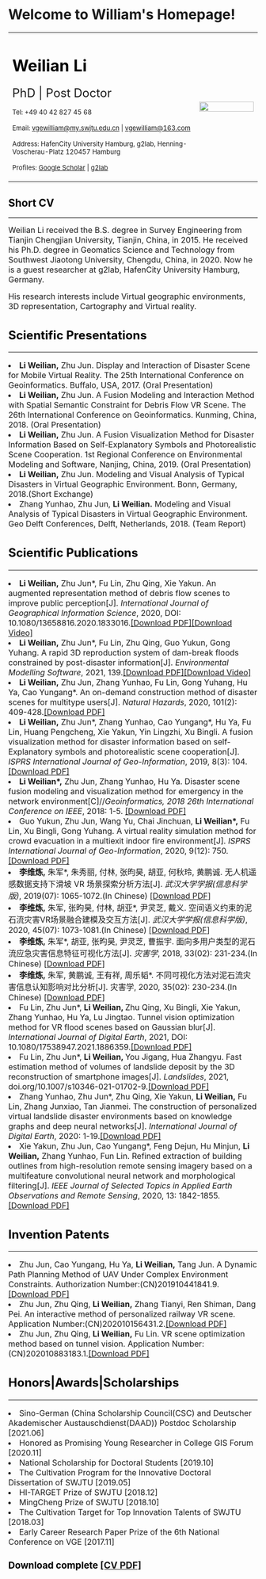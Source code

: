# Welcome to William's Homepage!
<table border="0">
  <tr>
    <td width="75%">
      <h1><font color=black>Weilian Li</font></h1>
      <p><font size=5>PhD | Post Doctor</font></p>
      <p><font size=2>Tel: +49 40 42 827 45 68</font></p>
      <p><font size=2>Email: <a href="mailto:vgewilliam@my.swjtu.edu.cn">vgewilliam@my.swjtu.edu.cn</a> | <a href="mailto:vgewilliam@163.com">vgewilliam@163.com</a></font></p>
      <p><font size=2>Address: HafenCity University Hamburg, g2lab, Henning-Voscherau-Platz 120457 Hamburg</font></p>
      <p><font size=2>Profiles: <a href="https://scholar.google.com/citations?user=9nRqNbMAAAAJ&hl=zh-CN">Google Scholar</a> | <a href="http://www.geomatik-hamburg.de/g2lab/li.html">g2lab</a></font></p>
    </td>
    <td width="25%">
      <img src="/2寸.jpg" width="100%"> 
    </td>
  </tr>
</table>

<h2><font color=black>Short CV</font></h2>
<hr size=50 color="red"/>
<p><font size=3>Weilian Li received the B.S. degree in Survey Engineering from Tianjin Chengjian University, Tianjin, China, in 2015. He received his Ph.D. degree in Geomatics Science and Technology from Southwest Jiaotong University, Chengdu, China, in 2020. Now he is a guest researcher at g2lab, HafenCity University Hamburg, Germany.
<p><font size=3>His research interests include Virtual geographic environments, 3D representation, Cartography and Virtual reality.</font></p>
 
<h2><font color=black>Scientific Presentations</font></h2>
<hr size=50 color="red"/>
  <li><font size=3><strong>Li Weilian,</strong> Zhu Jun. Display and Interaction of Disaster Scene for Mobile Virtual Reality. The 25th International Conference on Geoinformatics. Buffalo, USA, 2017. (Oral Presentation)</font></li>
  <li><font size=3><strong>Li Weilian,</strong> Zhu Jun. A Fusion Modeling and Interaction Method with Spatial Semantic Constraint for Debris Flow VR Scene. The 26th International Conference on Geoinformatics. Kunming, China, 2018. (Oral Presentation)</font></li>
  <li><font size=3><strong>Li Weilian,</strong> Zhu Jun. A Fusion Visualization Method for Disaster Information Based on Self-Explanatory Symbols and Photorealistic Scene Cooperation. 1st Regional Conference on Environmental Modeling and Software, Nanjing, China, 2019. (Oral Presentation)</font></li>
   <li><font size=3><strong>Li Weilian,</strong> Zhu Jun. Modeling and Visual Analysis of Typical Disasters in Virtual Geographic Environment. Bonn, Germany, 2018.(Short Exchange)</font></li>
   <li><font size=3>Zhang Yunhao, Zhu Jun, <strong>Li Weilian.</strong> Modeling and Visual Analysis of Typical Disasters in Virtual Geographic Environment. Geo Delft Conferences, Delft, Netherlands, 2018. (Team Report)</font></li>
  
<h2><font color=black>Scientific Publications</font></h2>
<hr size=50 color="red"/>
  <li><font size=3><strong>Li Weilian,</strong> Zhu Jun*, Fu Lin, Zhu Qing, Xie Yakun. An augmented representation method of debris flow scenes to improve public perception[J]. <i>International Journal of Geographical Information Science</i>, 2020, DOI: 10.1080/13658816.2020.1833016.<a href="https://www.tandfonline.com/doi/full/10.1080/13658816.2020.1833016">[Download PDF]</a><a href="https://youtu.be/_HRsbqLxuEw">[Download Video]</a></font></li>
  <li><font size=3><strong>Li Weilian,</strong> Zhu Jun*, Fu Lin, Zhu Qing, Guo Yukun, Gong Yuhang. A rapid 3D reproduction system of dam-break floods constrained by post-disaster information[J].<i> Environmental Modelling Software</i>, 2021, 139.<a href="https://doi.org/10.1016/j.envsoft.2021.104994">[Download PDF]</a><a href="https
://www.youtube.com/watch?v = WhKLYysEjm8">[Download Video]</a></font></li>
   <li><font size=3><strong>Li Weilian,</strong> Zhu Jun, Zhang Yunhao, Fu Lin, Gong Yuhang, Hu Ya, Cao Yungang*. An on-demand construction method of disaster scenes for multitype users[J]. <i> Natural Hazards</i>, 2020, 101(2): 409-428.<a href="https://link.springer.com/article/10.1007/s11069-020-03879-z">[Download PDF]</a></font></li>
  <li><font size=3><strong>Li Weilian,</strong> Zhu Jun*, Zhang Yunhao, Cao Yungang*, Hu Ya, Fu Lin, Huang Pengcheng, Xie Yakun, Yin Lingzhi, Xu Bingli. A fusion visualization method for disaster information based on self-Explanatory symbols and photorealistic scene cooperation[J]. <i>ISPRS International Journal of Geo-Information</i>, 2019, 8(3): 104.<a href="https://www.mdpi.com/2220-9964/8/3/104">[Download PDF]</a></font></li>
  <li><font size=3><strong>Li Weilian*,</strong> Zhu Jun, Zhang Yunhao, Hu Ya. Disaster scene fusion modeling and visualization method for emergency in the network environment[C]//<i>Geoinformatics, 2018 26th International Conference on IEEE</i>, 2018: 1-5. <a href="https://ieeexplore.ieee.org/abstract/document/8557166/">[Download PDF]</a></font></li>
  <li><font size=3>Guo Yukun, Zhu Jun, Wang Yu, Chai Jinchuan, <strong>Li Weilian*,</strong> Fu Lin, Xu Bingli, Gong Yuhang. A virtual reality simulation method for crowd evacuation in a multiexit indoor fire environment[J]. <i>ISPRS International Journal of Geo-Information</i>, 2020, 9(12): 750. <a href="https://www.mdpi.com/2220-9964/9/12/750">[Download PDF]</a></font></li>
  <li><font size=3><strong>李维炼,</strong> 朱军*, 朱秀丽, 付林, 张昀昊, 胡亚, 何秋玲, 黄鹏诚. 无人机遥感数据支持下滑坡 VR 场景探索分析方法[J]. <i>武汉大学学报(信息科学版)</i>, 2019(07): 1065-1072.(In Chinese) <a href="http://ch.whu.edu.cn/article/id/6448">[Download PDF]</a></font></li>
  <li><font size=3><strong>李维炼,</strong> 朱军, 张昀昊, 付林, 胡亚*, 尹灵芝, 戴义. 空间语义约束的泥石流灾害VR场景融合建模及交互方法[J]. <i>武汉大学学报(信息科学版)</i>, 2020, 45(07): 1073-1081.(In Chinese) <a href="http://ch.whu.edu.cn/cn/article/doi/10.13203/j.whugis20180329">[Download PDF]</a></font></li>
  <li><font size=3><strong>李维炼,</strong> 朱军*, 胡亚, 张昀昊, 尹灵芝, 曹振宇. 面向多用户类型的泥石流应急灾害信息特征可视化方法[J]. <i>灾害学</i>, 2018, 33(02): 231-234.(In Chinese) <a href="https://d.wanfangdata.com.cn/periodical/ChlQZXJpb2RpY2FsQ0hJTmV3UzIwMjAxMjAzEgx6aHgyMDE4MDIwNDAaCGVjOGQ5bnRt">[Download PDF]</a></font></li>
  <li><font size=3><strong>李维炼,</strong> 朱军, 黄鹏诚, 王有祥, 周乐韬*. 不同可视化方法对泥石流灾害信息认知影响对比分析[J]. 灾害学, 2020, 35(02): 230-234.(In Chinese) <a href="https://d.wanfangdata.com.cn/periodical/ChlQZXJpb2RpY2FsQ0hJTmV3UzIwMjEwNjA4Egx6aHgyMDIwMDIwNDEaCDNkZjdiM3Y5">[Download PDF]</a></font></li>
  <li><font size=3>Fu Lin, Zhu Jun*, <strong>Li Weilian, </strong> Zhu Qing, Xu Bingli, Xie Yakun, Zhang Yunhao, Hu Ya, Lu Jingtao. Tunnel vision optimization method for VR flood scenes based on Gaussian blur[J].<i> International Journal of Digital Earth</i>, 2021, DOI: 10.1080/17538947.2021.1886359.<a href="https://doi.org/10.1080/17538947.2021.1886359">[Download PDF]</a></font></li>
  <li><font size=3>Fu Lin, Zhu Jun*, <strong>Li Weilian, </strong> You Jigang, Hua Zhangyu. Fast estimation method of volumes of landslide deposit by the 3D reconstruction of smartphone images[J].<i> Landslides</i>, 2021, doi.org/10.1007/s10346-021-01702-9.<a href="https://doi.org/10.1007/s10346-021-01702-9">[Download PDF]</a></font></li>
  <li><font size=3>Zhang Yunhao, Zhu Jun*, Zhu Qing, Xie Yakun, <strong>Li Weilian,</strong> Fu Lin, Zhang Junxiao, Tan Jianmei. The construction of personalized virtual landslide disaster environments based on knowledge graphs and deep neural networks[J]. <i> International Journal of Digital Earth</i>, 2020: 1-19.<a href="https://www.tandfonline.com/doi/full/10.1080/17538947.2020.1773950">[Download PDF]</a></font></li>
  <li><font size=3> Xie Yakun, Zhu Jun, Cao Yungang*, Feng Dejun, Hu Minjun, <strong>Li Weilian,</strong> Zhang Yunhao, Fun Lin. Refined extraction of building outlines from high-resolution remote sensing imagery based on a multifeature convolutional neural network and morphological filtering[J]. <i>IEEE Journal of Selected Topics in Applied Earth Observations and Remote Sensing</i>, 2020, 13: 1842-1855.<a href="https://ieeexplore.ieee.org/document/9082895">[Download PDF]</a></font></li>
  
  
  <h2><font color=black>Invention Patents</font></h2>
  <hr size=50 color="red"/>
    <li><font size=3>Zhu Jun, Cao Yungang, Hu Ya, <strong>Li Weilian,</strong> Tang Jun. A Dynamic Path Planning Method of UAV Under Complex Environment Constraints. Authorization Number:(CN)201910441841.9.<a href="https://www.zhangqiaokeyan.com/patent-detail/06120100993780.html">[Download PDF]</a></font></li>
  <li><font size=3>Zhu Jun, Zhu Qing, <strong>Li Weilian,</strong> Zhang Tianyi, Ren Shiman, Dang Pei. An interactive method of personalized railway VR scene. Application Number:(CN)202010156431.2.<a href="https://www.zhangqiaokeyan.com/patent-detail/06120103842299.html">[Download PDF]</a></font></li>
  <li><font size=3>Zhu Jun, Zhu Qing, <strong>Li Weilian,</strong> Fu Lin. VR scene optimization method based on tunnel vision. Application Number:(CN)202010883183.1.<a href="https://www.zhangqiaokeyan.com/patent-detail/06120112041717.html">[Download PDF]</a></font></li>
  
  <h2><font color=black>Honors|Awards|Scholarships</font></h2>
  <hr size=50 color="red"/>
   <li><font size=3>Sino-German (China Scholarship Council(CSC) and Deutscher Akademischer Austauschdienst(DAAD)) Postdoc Scholarship    [2021.06]</font></li>
  <li><font size=3>Honored as Promising Young Researcher in College GIS Forum    [2020.11]</font></li>
  <li><font size=3>National Scholarship for Doctoral Students    [2019.10]</font></li>
  <li><font size=3>The Cultivation Program for the Innovative Doctoral Dissertation of SWJTU    [2019.05]</font></li>
  <li><font size=3>HI-TARGET Prize of SWJTU    [2018.12]</font></li>
  <li><font size=3>MingCheng Prize of SWJTU    [2018.10]</font></li>
  <li><font size=3>The Cultivation Target for Top Innovation Talents of SWJTU    [2018.03]</font></li>
  <li><font size=3>Early Career Research Paper Prize of the 6th National Conference on VGE    [2017.11]</font></li>
  
  <h3><font color=black>Download complete <a href="/CV_Weilian Li_EN_v6.pdf">[CV PDF]</a></font></h3>

  
  
  
  
  
  
 

  
  

  
  

